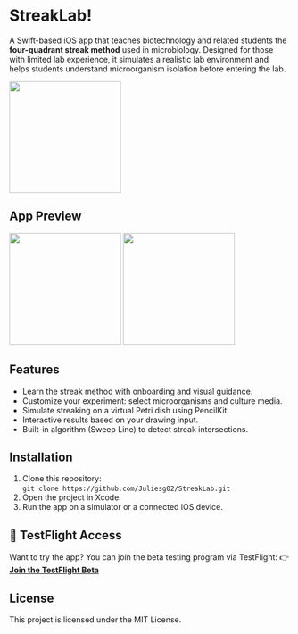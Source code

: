 # StreakLab!
A Swift-based iOS app that teaches biotechnology and related students the **four-quadrant streak method** used in microbiology. Designed for those with limited lab experience, it simulates a realistic lab environment and helps students understand microorganism isolation before entering the lab.

<img src="https://github.com/user-attachments/assets/your-screenshot-1" width=200 height=200/>

## App Preview

<img src="https://github.com/user-attachments/assets/your-screenshot-2" width=200/>
<img src="https://github.com/user-attachments/assets/your-screenshot-3" width=200/>

## Features
- Learn the streak method with onboarding and visual guidance.
- Customize your experiment: select microorganisms and culture media.
- Simulate streaking on a virtual Petri dish using PencilKit.
- Interactive results based on your drawing input.
- Built-in algorithm (Sweep Line) to detect streak intersections.

## Installation
1. Clone this repository:  
   `git clone https://github.com/Juliesg02/StreakLab.git`
2. Open the project in Xcode.
3. Run the app on a simulator or a connected iOS device.

## 🚀 TestFlight Access
Want to try the app? You can join the beta testing program via TestFlight:
👉 [**Join the TestFlight Beta**](https://testflight.apple.com/join/YOUR-APP-LINK)  

## License
This project is licensed under the MIT License.
